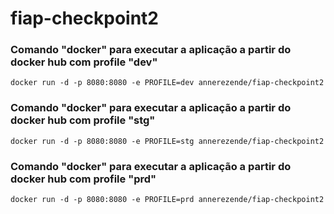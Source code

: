 # fiap-checkpoint2
### Comando "docker" para executar a aplicação a partir do docker hub com profile "dev"

```
docker run -d -p 8080:8080 -e PROFILE=dev annerezende/fiap-checkpoint2
```

### Comando "docker" para executar a aplicação a partir do docker hub com profile "stg"

```
docker run -d -p 8080:8080 -e PROFILE=stg annerezende/fiap-checkpoint2
```

### Comando "docker" para executar a aplicação a partir do docker hub com profile "prd"

```
docker run -d -p 8080:8080 -e PROFILE=prd annerezende/fiap-checkpoint2
```
